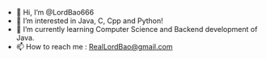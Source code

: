 - 👋 Hi, I’m @LordBao666
- 👀 I’m interested in Java, C, Cpp and Python!
- 🌱 I’m currently learning Computer Science and Backend development of Java.
- 📫 How to reach me : RealLordBao@gmail.com

<!---
LordBao666/LordBao666 is a ✨ special ✨ repository because its `README.md` (this file) appears on your GitHub profile.
You can click the Preview link to take a look at your changes.
--->
